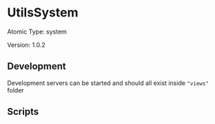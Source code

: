 # UtilsSystem

Atomic Type: system

Version: 1.0.2

## Development

Development servers can be started and should all exist inside `"views"` folder

## Scripts
